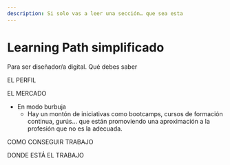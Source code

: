 ```yaml
---
description: Si solo vas a leer una sección… que sea esta
---
```


# Learning Path simplificado

Para ser diseñador/a digital. Qué debes saber



EL PERFIL

EL MERCADO

* En modo burbuja
  * Hay un montón de iniciativas como bootcamps, cursos de formación continua, gurús… que están promoviendo una aproximación a la profesión que no es la adecuada.

COMO CONSEGUIR TRABAJO

DONDE ESTÁ EL TRABAJO

